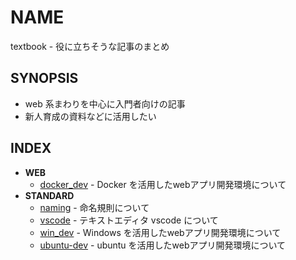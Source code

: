 # NAME

textbook - 役に立ちそうな記事のまとめ

## SYNOPSIS

- web 系まわりを中心に入門者向けの記事
- 新人育成の資料などに活用したい

## INDEX

- __WEB__
  - [docker_dev](docker_dev.md) - Docker を活用したwebアプリ開発環境について
- __STANDARD__
  - [naming](naming.md) - 命名規則について
  - [vscode](vscode.md) - テキストエディタ vscode について
  - [win_dev](win_dev.md) - Windows を活用したwebアプリ開発環境について
  - [ubuntu-dev](ubuntu-dev.md) - ubuntu を活用したwebアプリ開発環境について
